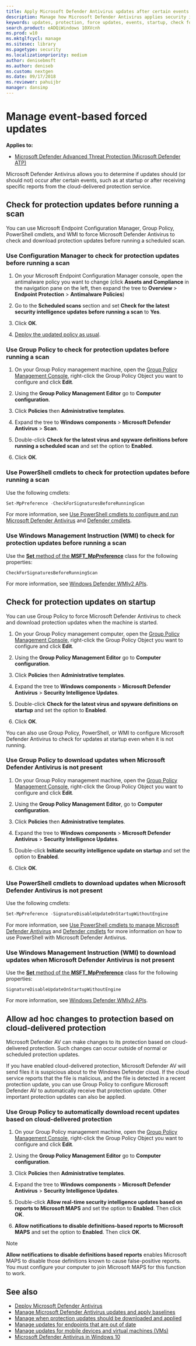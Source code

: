 ```yaml
---
title: Apply Microsoft Defender Antivirus updates after certain events
description: Manage how Microsoft Defender Antivirus applies security intelligence updates after startup or receiving cloud-delivered detection reports.
keywords: updates, protection, force updates, events, startup, check for latest, notifications
search.product: eADQiWindows 10XVcnh
ms.prod: w10
ms.mktglfcycl: manage
ms.sitesec: library
ms.pagetype: security
ms.localizationpriority: medium
author: denisebmsft
ms.author: deniseb
ms.custom: nextgen
ms.date: 09/17/2018
ms.reviewer: pahuijbr
manager: dansimp
---
```


# Manage event-based forced updates

**Applies to:**

- [Microsoft Defender Advanced Threat Protection (Microsoft Defender ATP)](https://go.microsoft.com/fwlink/p/?linkid=2069559)

Microsoft Defender Antivirus allows you to determine if updates should (or should not) occur after certain events, such as at startup or after receiving specific reports from the cloud-delivered protection service.

## Check for protection updates before running a scan

You can use Microsoft Endpoint Configuration Manager, Group Policy, PowerShell cmdlets, and WMI to force Microsoft Defender Antivirus to check and download protection updates before running a scheduled scan.

### Use Configuration Manager to check for protection updates before running a scan

1. On your Microsoft Endpoint Configuration Manager console, open the antimalware policy you want to change (click **Assets and Compliance** in the navigation pane on the left, then expand the tree to **Overview** > **Endpoint Protection** > **Antimalware Policies**)

2. Go to the **Scheduled scans** section and set **Check for the latest security intelligence updates before running a scan** to **Yes**.

3. Click **OK**.

4. [Deploy the updated policy as usual](https://docs.microsoft.com/sccm/protect/deploy-use/endpoint-antimalware-policies#deploy-an-antimalware-policy-to-client-computers).

### Use Group Policy to check for protection updates before running a scan

1. On your Group Policy management machine, open the [Group Policy Management Console](https://docs.microsoft.com/previous-versions/windows/desktop/gpmc/group-policy-management-console-portal), right-click the Group Policy Object you want to configure and click **Edit**.

2. Using the **Group Policy Management Editor** go to **Computer configuration**.

3. Click **Policies** then **Administrative templates**.

4. Expand the tree to **Windows components** > **Microsoft Defender Antivirus** > **Scan**.

5. Double-click **Check for the latest virus and spyware definitions before running a scheduled scan** and set the option to **Enabled**.

6. Click **OK**.

### Use PowerShell cmdlets to check for protection updates before running a scan

Use the following cmdlets:

```PowerShell
Set-MpPreference -CheckForSignaturesBeforeRunningScan
```

For more information, see [Use PowerShell cmdlets to configure and run Microsoft Defender Antivirus](use-powershell-cmdlets-microsoft-defender-antivirus.md) and [Defender cmdlets](https://docs.microsoft.com/powershell/module/defender/index).

### Use Windows Management Instruction (WMI) to check for protection updates before running a scan

Use the [**Set** method of the **MSFT_MpPreference**](https://msdn.microsoft.com/library/dn455323(v=vs.85).aspx) class for the following properties:

```WMI
CheckForSignaturesBeforeRunningScan
```

For more information, see [Windows Defender WMIv2 APIs](https://docs.microsoft.com/previous-versions/windows/desktop/defender/windows-defender-wmiv2-apis-portal).

## Check for protection updates on startup

You can use Group Policy to force Microsoft Defender Antivirus to check and download protection updates when the machine is started.

1. On your Group Policy management computer, open the [Group Policy Management Console](https://docs.microsoft.com/previous-versions/windows/desktop/gpmc/group-policy-management-console-portal), right-click the Group Policy Object you want to configure and click **Edit**.

2. Using the **Group Policy Management Editor** go to **Computer configuration**.

3. Click **Policies** then **Administrative templates**.

4. Expand the tree to **Windows components** > **Microsoft Defender Antivirus** > **Security Intelligence Updates**.

5. Double-click **Check for the latest virus and spyware definitions on startup** and set the option to **Enabled**. 

6. Click **OK**.

You can also use Group Policy, PowerShell, or WMI to configure Microsoft Defender Antivirus to check for updates at startup even when it is not running.

### Use Group Policy to download updates when Microsoft Defender Antivirus is not present

1. On your Group Policy management machine, open the [Group Policy Management Console](https://docs.microsoft.com/previous-versions/windows/desktop/gpmc/group-policy-management-console-portal), right-click the Group Policy Object you want to configure and click **Edit**.

2. Using the **Group Policy Management Editor**, go to **Computer configuration**.

3. Click **Policies** then **Administrative templates**.

4. Expand the tree to **Windows components** > **Microsoft Defender Antivirus** > **Security Intelligence Updates**.

5. Double-click **Initiate security intelligence update on startup** and set the option to **Enabled**.

6. Click **OK**.

### Use PowerShell cmdlets to download updates when Microsoft Defender Antivirus is not present

Use the following cmdlets:

```PowerShell
Set-MpPreference -SignatureDisableUpdateOnStartupWithoutEngine
```

For more information, see [Use PowerShell cmdlets to manage Microsoft Defender Antivirus](use-powershell-cmdlets-microsoft-defender-antivirus.md) and [Defender cmdlets](https://docs.microsoft.com/powershell/module/defender/index) for more information on how to use PowerShell with Microsoft Defender Antivirus.

### Use Windows Management Instruction (WMI) to download updates when Microsoft Defender Antivirus is not present

Use the [**Set** method of the **MSFT_MpPreference**](https://docs.microsoft.com/previous-versions/windows/desktop/legacy/dn455323(v=vs.85)) class for the following properties:

```WMI
SignatureDisableUpdateOnStartupWithoutEngine
```

For more information, see [Windows Defender WMIv2 APIs](https://docs.microsoft.com/previous-versions/windows/desktop/defender/windows-defender-wmiv2-apis-portal).

<a id="cloud-report-updates"></a>

## Allow ad hoc changes to protection based on cloud-delivered protection

Microsoft Defender AV can make changes to its protection based on cloud-delivered protection. Such changes can occur outside of normal or scheduled protection updates.

If you have enabled cloud-delivered protection, Microsoft Defender AV will send files it is suspicious about to the Windows Defender cloud. If the cloud service reports that the file is malicious, and the file is detected in a recent protection update, you can use Group Policy to configure Microsoft Defender AV to automatically receive that protection update. Other important protection updates can also be applied.

### Use Group Policy to automatically download recent updates based on cloud-delivered protection

1. On your Group Policy management machine, open the [Group Policy Management Console](https://docs.microsoft.com/previous-versions/windows/desktop/gpmc/group-policy-management-console-portal), right-click the Group Policy Object you want to configure and click **Edit**.

2. Using the **Group Policy Management Editor** go to **Computer configuration**.

3. Click **Policies** then **Administrative templates**.

4. Expand the tree to **Windows components** > **Microsoft Defender Antivirus** > **Security Intelligence Updates**.

5. Double-click **Allow real-time security intelligence updates based on reports to Microsoft MAPS** and set the option to **Enabled**. Then click **OK**.

6. **Allow notifications to disable definitions-based reports to Microsoft MAPS** and set the option to **Enabled**. Then click **OK**.
    
> [!NOTE]
> **Allow notifications to disable definitions based reports** enables Microsoft MAPS to disable those definitions known to cause false-positive reports. You must configure your computer to join Microsoft MAPS for this function to work.

## See also

- [Deploy Microsoft Defender Antivirus](deploy-manage-report-microsoft-defender-antivirus.md)
- [Manage Microsoft Defender Antivirus updates and apply baselines](manage-updates-baselines-microsoft-defender-antivirus.md)
- [Manage when protection updates should be downloaded and applied](manage-protection-update-schedule-microsoft-defender-antivirus.md)
- [Manage updates for endpoints that are out of date](manage-outdated-endpoints-microsoft-defender-antivirus.md)
- [Manage updates for mobile devices and virtual machines (VMs)](manage-updates-mobile-devices-vms-microsoft-defender-antivirus.md)
- [Microsoft Defender Antivirus in Windows 10](microsoft-defender-antivirus-in-windows-10.md)

